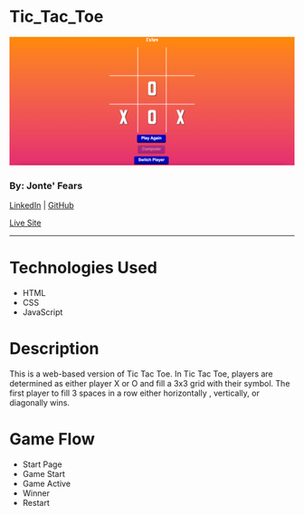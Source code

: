 # Tic_Tac_Toe


![Tic Tac Toe](https://github.com/JYoung554/Tic_Tac_Toe/blob/main/Screen%20Shot%202022-03-11%20at%204.34.19%20AM.png)


### By: Jonte' Fears
[LinkedIn](https://www.linkedin.com/in/jonte-fears-a70070156/) | [GitHub](https://github.com/JYoung554)

[Live Site](http://tic-tac-toe-by-jonte-fears.surge.sh)


***


# Technologies Used
* HTML
* CSS
* JavaScript


# Description
This is a web-based version of Tic Tac Toe. In Tic Tac Toe, players are determined as either player X or O and fill a 3x3 grid with their symbol. The first player to fill 3 spaces in a row either horizontally , vertically, or diagonally wins.


# Game Flow


- Start Page
- Game Start
- Game Active
- Winner
- Restart






